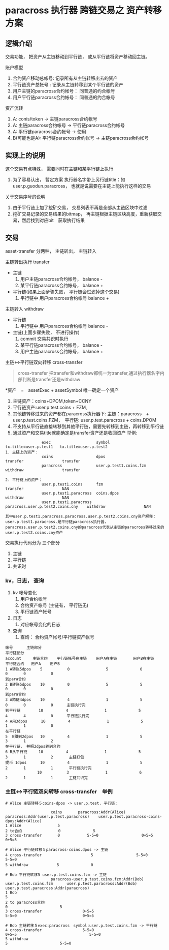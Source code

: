 # paracross 执行器 跨链交易之 资产转移方案

## 逻辑介绍

交易功能， 把资产从主链移动到平行链， 或从平行链将资产移动回主链。

账户模型
 1. 合约资产移动总帐号: 记录所有从主链转移出去的资产
 1. 平行链资产总帐号 :  记录从主链转移到某个平行链的资产
 1. 用户主链的paracross合约帐号： 同普通的约合帐号
 1. 用户平行链paracross合约帐号： 同普通的约合帐号

资产流转
 1. A: conis/token -> 主链paracross合约帐号
 1. A: 主链paracross合约帐号 -> 平行链paracross合约帐号
 1. A: 平行链paracross合约帐号 -> 使用
 1. B(可能也是A): 平行链paracross合约帐号 -> 主链paracross合约帐号

## 实现上的说明

这个交易有点特殊， 需要同时在主链和某平行链上执行
 1. 为了容易认出， 暂定方案 执行器名字带上另行链title：如 user.p.guodun.paracross， 也就是说需要在主链上能执行这样的交易

关于交易序号的说明
 1. 由于平行链上加了挖矿交易， 交易列表不再是全部从主链区块中过滤
 1. 挖矿交易记录的交易结果的bitmap， 再主链根据主链区块高度，重新获取交易，然后找到对应bit　获取执行结果

## 交易

asset-transfer 分两种， 主链转出， 主链转入


主链转出执行 transfer
 * 主链
   1. 用户主链paracross合约帐号， balance -
   1. 某平行链paracross合约帐号， balance +
 * 平行链(如果上面步骤失败， 平行链会过滤掉这个交易)
   1. 平行链中 用户paracross合约帐号  balance +

主链转入 withdraw
 * 平行链
   1. 平行链中 用户paracross合约帐号  balance -
 * 主链(上面步骤失败， 不进行操作)
   1. commit 交易共识时执行
   1. 某平行链paracross合约帐号， balance -
   1. 用户主链paracross合约帐号， balance +

主链<->平行链双向转移 cross-transfer
>cross-transfer 把transfer和withdraw都统一为transfer,通过执行器名字内部判断是transfer还是withdraw

*资产　=　assetExec + assetSymbol 唯一确定一个资产
  1. 主链资产：coins+DPOM,token+CCNY
  1. 平行链资产:user.p.test.coins + FZM,
  1. 其他链转移过来的资产都在paracross执行器下: 主链：paracross　+ user.p.test.coins.FZM，　平行链: user.p.test.paracross + coins.DPOM
  1. 不支持从平行链直接转移到其他平行链，需要先转移到主链，再转移到平行链
  1. 通过资产和交易title就能确定是transfer资产还是收回资产
举例:
```
				exec                    symbol                              tx.title=user.p.test1   tx.title=user.p.test2
1. 主链上的资产：
				coins                   dpos                                 transfer                 transfer
				paracross               user.p.test1.coins.fzm              withdraw                 transfer

2. 平行链上的资产：
				user.p.test1.coins      fzm                                 transfer                 NAN
                user.p.test1.paracross  coins.dpos                           withdraw                 NAN
                user.p.test1.paracross  paracross.user.p.test2.coins.cny    withdraw                 NAN

其中user.p.test1.paracross.paracross.user.p.test2.coins.cny资产解释：
user.p.test1.paracross.是平行链paracross执行器，　paracross.user.p.test2.coins.cny的paracross代表从主链的paracross转移过来的user.p.test2.coins.cny资产
```

交易执行代码分为 三个部分
 1. 主链
 1. 平行链
 1. 共识时

### kv，日志， 查询

 1. kv 帐号变化
    1. 用户合约帐号
    1.  合约资产帐号 (主链有， 平行链无)
    1. 平行链资产帐号
 1. 日志
    1. 对应帐号变化的日志
 1. 查询
    1. 查询： 合约资产帐号/平行链资产帐号

```
帐号      主链部分                                                     平行链部分
account     主链合约    平行链帐号在主链    用户A在主链       用户B在主链     平行链合约   用户A    用户B
1 A转账5dpos    5           0                5              0               0       0           0
到para合约
2 B转账5dpos    10          0                5              5               0       0           0
到para合约
3 A跨链4dpos    10          4                1              5               0       0           0      主链执行完
到平行链        10          4                1              5               4       4           0      平行链执行完
4 A用3dpos      10          4                1              5               1       1           0
在平行链
5  B赚到2dpos   10          4                1              5               3       1           2
在平行链， 并把2dpos转到合约
6 B从平行链     10          4                1              5               3       1           2       主链打包
提币 1dpos      10          4                1              5               2       1           1       平行链执行完
              10           3                1              6               2       1           1       主链共识完
```

### 主链<->平行链双向转移 cross-transfer　举例
```
# Alice 主链转移５coins-dpos -> user.p.test. 平行链:

                    coins       paracross:Addr(Alice)   paracross:Addr(user.p.test.paracross)    user.p.test.paracross-coins-dpos:Addr(Alice) 
1 Alice                5
2 to合约                0　　　　　　　　 5       
3 cross-transfer       0            5-5=0                   0+5=5                                          0+5=5

# Alice 平行链转移５paracross-coins.dpos -> 主链
4 cross-transfer                    　5                   5-5=0                                       5-5=0
5 withdraw           　5              0

# Bob 平行链转移5 user.p.test.coins.fzm -> 主链
                    paracross-user.p.test.coins.fzm:Addr(Bob)    user.p.test.coins.fzm      user.p.test.paracross:Addr(Bob)   user.p.test.paracross:Addr(paracross)
1 Bob                                                                       5
2 to paracross合约　　            　　　　　　　　                               0                       5       
3 cross-transfer                  0+5=5                                                             5-5=0                             0+5=5     

# Bob 主链转移５exec:paracross　symbol:user.p.test.coins.fzm -> 平行链
4 cross-transfer                  5-5=0                                                             0+5=5                                5-5=0
5 withdraw                                                                  5                       5-5=0


```